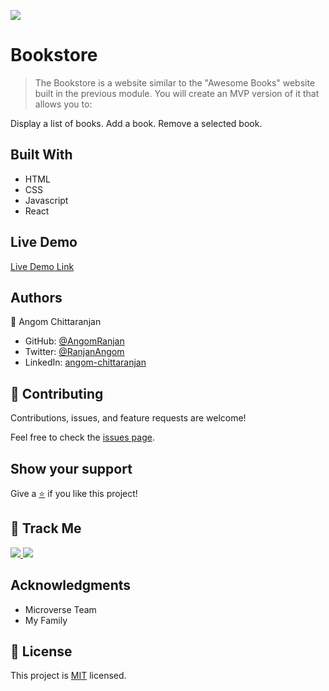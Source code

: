 [![](https://img.shields.io/badge/Micronaut-Angom%20Chittaranjan-blue)](https://github.com/AngomRanjan)

# Bookstore

> The Bookstore is a website similar to the "Awesome Books" website built in the previous module. You will create an MVP version of it that allows you to:

Display a list of books.
Add a book.
Remove a selected book.

## Built With

- HTML
- CSS
- Javascript
- React

## Live Demo

[Live Demo Link](https://bookstore-angom.netlify.app)

## Authors

👤 Angom Chittaranjan

- GitHub: [@AngomRanjan](https://github.com/AngomRanjan)
- Twitter: [@RanjanAngom](https://twitter.com/RanjanAngom)
- LinkedIn: [angom-chittaranjan](https://linkedin.com/in/angom-chittaranjan)

## 🤝 Contributing

Contributions, issues, and feature requests are welcome!

Feel free to check the [issues page](https://github.com/AngomRanjan/bookstore/issues).

## Show your support

Give a [⭐️](https://github.com/AngomRanjan/bookstore/stargazers) if you like this project!

## :footprints: Track Me

<a href="https://twitter.com/RanjanAngom?ref_src=twsrc%5Etfw" class="twitter-follow-button" data-show-count="false">
<img src="https://img.shields.io/badge/-@RanjanAngom-blue?style=flat&logo=twitter&logoColor=white">
</a>

<a class="github-button" href="https://github.com/AngomRanjan" aria-label="Follow @AngomRanjan on GitHub">
 <img src="https://img.shields.io/badge/-@AngomRanjan-green?style=flat&logo=github&logoColor=white">
</a>

## Acknowledgments
- Microverse Team
- My Family

## 📝 License

This project is [MIT](LICENSE) licensed.
